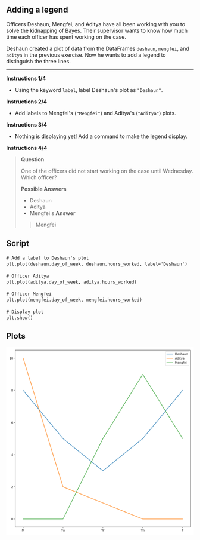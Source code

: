 ## Adding a legend

Officers Deshaun, Mengfei, and Aditya have all been working with you to solve the kidnapping of Bayes. Their supervisor wants to know how much time each officer has spent working on the case.

Deshaun created a plot of data from the DataFrames `deshaun`, `mengfei`, and `aditya` in the previous exercise. Now he wants to add a legend to distinguish the three lines.

<hr>

**Instructions 1/4**
* Using the keyword `label`, label Deshaun's plot as `"Deshaun"`.

**Instructions 2/4**
* Add labels to Mengfei's (`"Mengfei"`) and Aditya's (`"Aditya"`) plots.

**Instructions 3/4**
* Nothing is displaying yet! Add a command to make the legend display.

**Instructions 4/4**
> **Question**
>
> One of the officers did not start working on the case until Wednesday. Which officer?
>
> **Possible Answers**
> * Deshaun
> * Aditya
> * Mengfei
> s
> **Answer**
> > Mengfei

## Script
```
# Add a label to Deshaun's plot
plt.plot(deshaun.day_of_week, deshaun.hours_worked, label='Deshaun')

# Officer Aditya
plt.plot(aditya.day_of_week, aditya.hours_worked)

# Officer Mengfei
plt.plot(mengfei.day_of_week, mengfei.hours_worked)

# Display plot
plt.show()
```

## Plots
![img](index.svg)